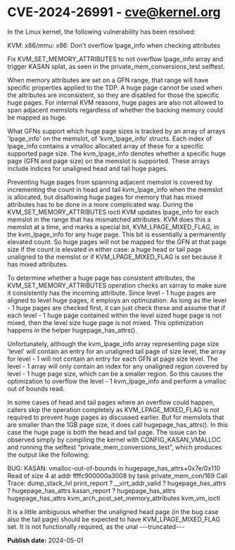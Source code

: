 # CVE-2024-26991 - cve@kernel.org

In the Linux kernel, the following vulnerability has been resolved:

KVM: x86/mmu: x86: Don't overflow lpage_info when checking attributes

Fix KVM_SET_MEMORY_ATTRIBUTES to not overflow lpage_info array and trigger
KASAN splat, as seen in the private_mem_conversions_test selftest.

When memory attributes are set on a GFN range, that range will have
specific properties applied to the TDP. A huge page cannot be used when
the attributes are inconsistent, so they are disabled for those the
specific huge pages. For internal KVM reasons, huge pages are also not
allowed to span adjacent memslots regardless of whether the backing memory
could be mapped as huge.

What GFNs support which huge page sizes is tracked by an array of arrays
'lpage_info' on the memslot, of ‘kvm_lpage_info’ structs. Each index of
lpage_info contains a vmalloc allocated array of these for a specific
supported page size. The kvm_lpage_info denotes whether a specific huge
page (GFN and page size) on the memslot is supported. These arrays include
indices for unaligned head and tail huge pages.

Preventing huge pages from spanning adjacent memslot is covered by
incrementing the count in head and tail kvm_lpage_info when the memslot is
allocated, but disallowing huge pages for memory that has mixed attributes
has to be done in a more complicated way. During the
KVM_SET_MEMORY_ATTRIBUTES ioctl KVM updates lpage_info for each memslot in
the range that has mismatched attributes. KVM does this a memslot at a
time, and marks a special bit, KVM_LPAGE_MIXED_FLAG, in the kvm_lpage_info
for any huge page. This bit is essentially a permanently elevated count.
So huge pages will not be mapped for the GFN at that page size if the
count is elevated in either case: a huge head or tail page unaligned to
the memslot or if KVM_LPAGE_MIXED_FLAG is set because it has mixed
attributes.

To determine whether a huge page has consistent attributes, the
KVM_SET_MEMORY_ATTRIBUTES operation checks an xarray to make sure it
consistently has the incoming attribute. Since level - 1 huge pages are
aligned to level huge pages, it employs an optimization. As long as the
level - 1 huge pages are checked first, it can just check these and assume
that if each level - 1 huge page contained within the level sized huge
page is not mixed, then the level size huge page is not mixed. This
optimization happens in the helper hugepage_has_attrs().

Unfortunately, although the kvm_lpage_info array representing page size
'level' will contain an entry for an unaligned tail page of size level,
the array for level - 1  will not contain an entry for each GFN at page
size level. The level - 1 array will only contain an index for any
unaligned region covered by level - 1 huge page size, which can be a
smaller region. So this causes the optimization to overflow the level - 1
kvm_lpage_info and perform a vmalloc out of bounds read.

In some cases of head and tail pages where an overflow could happen,
callers skip the operation completely as KVM_LPAGE_MIXED_FLAG is not
required to prevent huge pages as discussed earlier. But for memslots that
are smaller than the 1GB page size, it does call hugepage_has_attrs(). In
this case the huge page is both the head and tail page. The issue can be
observed simply by compiling the kernel with CONFIG_KASAN_VMALLOC and
running the selftest “private_mem_conversions_test”, which produces the
output like the following:

BUG: KASAN: vmalloc-out-of-bounds in hugepage_has_attrs+0x7e/0x110
Read of size 4 at addr ffffc900000a3008 by task private_mem_con/169
Call Trace:
  dump_stack_lvl
  print_report
  ? __virt_addr_valid
  ? hugepage_has_attrs
  ? hugepage_has_attrs
  kasan_report
  ? hugepage_has_attrs
  hugepage_has_attrs
  kvm_arch_post_set_memory_attributes
  kvm_vm_ioctl

It is a little ambiguous whether the unaligned head page (in the bug case
also the tail page) should be expected to have KVM_LPAGE_MIXED_FLAG set.
It is not functionally required, as the unal
---truncated---

**Publish date:** 2024-05-01
